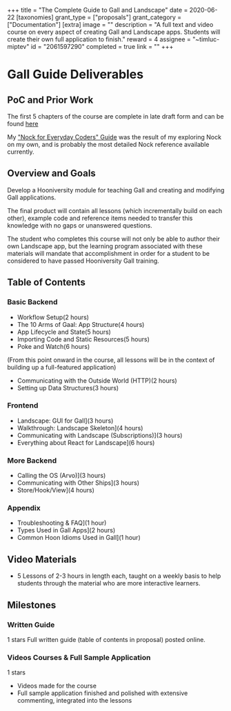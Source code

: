 +++
title = "The Complete Guide to Gall and Landscape"
date = 2020-06-22
[taxonomies]
grant_type = ["proposals"]
grant_category = ["Documentation"]
[extra]
image = ""
description = "A full text and video course on every aspect of creating Gall and Landscape apps. Students will create their own full application to finish."
reward = 4
assignee = "~timluc-miptev"
id = "2061597290"
completed = true
link = ""
+++

# Gall Guide Deliverables

## PoC and Prior Work
The first 5 chapters of the course are complete in late draft form and can be found [here](https://github.com/timlucmiptev/gall-guide/blob/master/guide-docs/overview.md)

My ["Nock for Everyday Coders" Guide](https://blog.timlucmiptev.space/part1.html) was the result of my exploring Nock on my own, and is probably the most detailed Nock reference available currently.

## Overview and Goals

Develop a Hooniversity module for teaching Gall and creating and modifying Gall applications. 

The final product will contain all lessons (which incrementally build on each other), example code and reference items needed to transfer this knowledge with no gaps or unanswered questions. 

The student who completes this course will not only be able to author their own Landscape app, but the learning program associated with these materials will mandate that accomplishment in order for a student to be considered to have passed Hooniversity Gall training.

## Table of Contents

### Basic Backend
* Workflow Setup(2 hours)
* The 10 Arms of Gaal: App Structure(4 hours)
* App Lifecycle and State(5 hours)
* Importing Code and Static Resources(5 hours)
* Poke and Watch(6 hours)

(From this point onward in the course, all lessons will be in the context of building up a full-featured application)
* Communicating with the Outside World (HTTP)(2 hours)
* Setting up Data Structures(3 hours)

### Frontend
* Landscape: GUI for Gall](3 hours)
* Walkthrough: Landscape Skeleton](4 hours)
* Communicating with Landscape (Subscriptions)](3 hours)
* Everything about React for Landscape](6 hours)

### More Backend
* Calling the OS (Arvo)](3 hours)
* Communicating with Other Ships](3 hours)
* Store/Hook/View](4 hours)

### Appendix
* Troubleshooting & FAQ](1 hour)
* Types Used in Gall Apps](2 hours)
* Common Hoon Idioms Used in Gall](1 hour)

## Video Materials
* 5 Lessons of 2-3 hours in length each, taught on a weekly basis to help students through the material who are more interactive learners.

## Milestones


### Written Guide
1 stars
Full written guide (table of contents in proposal) posted online.


### Videos Courses & Full Sample Application
1 stars
* Videos made for the course
* Full sample application finished and polished with extensive commenting, integrated into the lessons

    
